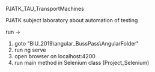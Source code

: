 PJATK_TAU_TransportMachines

PJATK subject laboratory about automation of testing


run ->  

1. goto "BIU_2019\angular_BussPass\AngularFolder"
2. run ng serve
3. open browser on localhost:4200
4. run main method in Selenium class (Project_Selenium)

